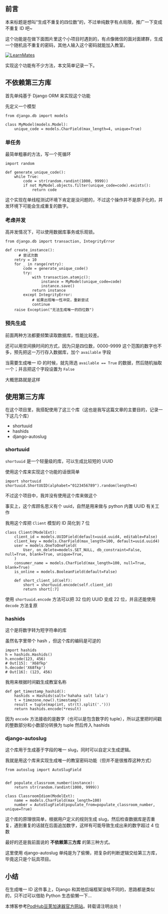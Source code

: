 
## 前言


本来标题是想叫“生成不重复的四位数”的，不过单纯数字有点局限，推广一下变成不重复 ID 吧\~


这个功能是在做下面图片里这个小项目时遇到的，有点像微信的面对面建群，生成一个随机且不重复的密码，其他人输入这个密码就能加入教室。


[![LearnMates](https://img2024.cnblogs.com/blog/866942/202412/866942-20241208214201169-1930276892.png)](https://github.com)


实现这个功能有不少方法，本文简单记录一下。


## 不依赖第三方库


首先单纯基于 Django ORM 来实现这个功能


先定义一个模型



```
from django.db import models

class MyModel(models.Model):
    unique_code = models.CharField(max_length=4, unique=True)

```

### 单任务


最简单粗暴的方法，写一个死循环



```
import random

def generate_unique_code():
    while True:
        code = str(random.randint(1000, 9999))
        if not MyModel.objects.filter(unique_code=code).exists():
            return code

```

这个实现在单线程测试环境下肯定是没问题的，不过这个操作并不是原子化的，并发环境下可能会生成重复的数字。


### 考虑并发


高并发情况下，可以使用数据库事务或乐观锁。



```
from django.db import transaction, IntegrityError

def create_instance():
	  # 尝试次数
  	retry = 10
    for _ in range(retry):
        code = generate_unique_code()
        try:
            with transaction.atomic():
                instance = MyModel(unique_code=code)
                instance.save()
            return instance
        except IntegrityError:
            # 如果出现唯一性冲突，重新尝试
            continue
    raise Exception("无法生成唯一的四位数")

```

### 预先生成


前面两种方法都要频繁读取数据库，性能比较差。


还可以用空间换时间的方式，因为只是四位数，0000\-9999 这个范围的数字也不多，预先把这一万行存入数据库，加个 `available` 字段


当需要生成唯一 ID 的时候，就先筛选 `available == True` 的数据，然后随机抽取一个；并且把这个字段设置为 `False`


大概思路就是这样


## 使用第三方库


在这个项目里，我搭配使用了这三个库（这也是我写这篇文章的主要目的，记录一下这几个库）


* shortuuid
* hashids
* django\-autoslug


### shortuuid


`shortuuid` 是一个轻量级的库，可以生成比较短的 UUID


使用这个库来实现这个功能的话很简单



```
import shortuuid
shortuuid.ShortUUID(alphabet="0123456789").random(length=4)

```

不过这个项目中，我并没有使用这个库来做这个


事实上，这个库顾名思义有个 uuid，自然是用来做与 python 内置 UUID 有关工作


我用这个库把 `Client` 模型的 ID 简化到 7 位



```
class Client(ModelExt):
    client_id = models.UUIDField(default=uuid.uuid4, editable=False)
    client_key = models.CharField(max_length=100, default=uuid.uuid4)
    user = models.OneToOneField(
        User, on_delete=models.SET_NULL, db_constraint=False, null=True, blank=True, unique=True,
    )
    consumer_name = models.CharField(max_length=100, null=True, blank=True)
    is_online = models.BooleanField(default=False)

    def short_client_id(self):
        short = shortuuid.encode(self.client_id)
        return short[:7]

```

使用 `shortuuid.encode` 方法可以把 32 位的 UUID 变成 22 位，并且还能使用 `decode` 方法复原


### hashids


这个是将数字转为短字符串的库


虽然名字里带个 hash ，但这个库的编码是可逆的



```
import hashids
h = hashids.Hashids()
h.encode(123, 456)
# Out[15]: 'X68fkp'
h.decode('X68fkp')
# Out[16]: (123, 456)

```

我用来根据时间戳生成教室名称



```
def get_timestamp_hashid():
    hashids = Hashids(salt='hahaha salt lala')
    t = timezone.now().timestamp()
    result = tuple(map(int, str(t).split('.')))
    return hashids.encode(*result)

```

因为 `encode` 方法接收的是数字（也可以是包含数字的 tuple），所以这里把时间戳的整数部分和小数部分转换为 tuple 然后传入 hashids


### django\-autoslug


这个库用于生成基于字段的唯一 slug，同时可以自定义生成逻辑。


我就是用这个库来实现生成唯一的教室密码功能（但并不是很推荐这种方式）



```
from autoslug import AutoSlugField


def populate_classroom_number(instance):
    return str(random.randint(1000, 9999))
  
class ClassroomIdiom(ModelExt):
    name = models.CharField(max_length=100)
    number = AutoSlugField(populate_from=populate_classroom_number, unique=True)

```

这个库的原理很简单，根据用户定义的规则生成 slug，然后检查数据库是否重复，遇到重复的话就在后面追加数字，这样有可能导致生成出来的数字超过 4 位数


最好的还是我前面说的 **不依赖第三方库** 的第三种方式。


这里使用 django\-autoslug 单纯是为了偷懒，把复杂的判断逻辑交给第三方库，毕竟这只是个玩具项目。


## 小结


在生成唯一 ID 这件事上，Django 和其他后端框架没啥不同的，思路都是类似的，只不过可以借助 Python 生态偷懒一下…


 本博客参考[PodHub豆荚加速器官方网站](https://rikeduke.com)。转载请注明出处！
